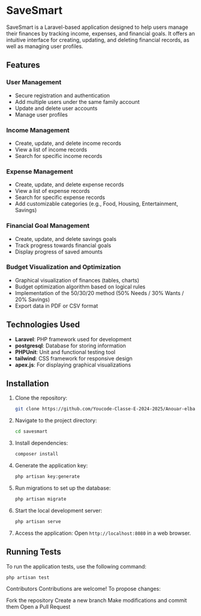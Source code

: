 # SaveSmart

SaveSmart is a Laravel-based application designed to help users manage their finances by tracking income, expenses, and financial goals. It offers an intuitive interface for creating, updating, and deleting financial records, as well as managing user profiles.

## Features

### User Management
- Secure registration and authentication
- Add multiple users under the same family account
- Update and delete user accounts
- Manage user profiles

### Income Management
- Create, update, and delete income records
- View a list of income records
- Search for specific income records

### Expense Management
- Create, update, and delete expense records
- View a list of expense records
- Search for specific expense records
- Add customizable categories (e.g., Food, Housing, Entertainment, Savings)

### Financial Goal Management
- Create, update, and delete savings goals
- Track progress towards financial goals
- Display progress of saved amounts

### Budget Visualization and Optimization
- Graphical visualization of finances (tables, charts)
- Budget optimization algorithm based on logical rules
- Implementation of the 50/30/20 method (50% Needs / 30% Wants / 20% Savings)
- Export data in PDF or CSV format

## Technologies Used
- **Laravel**: PHP framework used for development
- **postgresql**: Database for storing information
- **PHPUnit**: Unit and functional testing tool
- **tailwind**: CSS framework for responsive design
- **apex.js**: For displaying graphical visualizations

## Installation

1. Clone the repository:
    ```bash
    git clone https://github.com/Youcode-Classe-E-2024-2025/Anouar-elbarry_saveSmart-.git
    ```

2. Navigate to the project directory:
    ```bash
    cd savesmart
    ```

3. Install dependencies:
    ```bash
    composer install
    ```

4. Generate the application key:
    ```bash
    php artisan key:generate
    ```

5. Run migrations to set up the database:
    ```bash
    php artisan migrate
    ```

6. Start the local development server:
    ```bash
    php artisan serve
    ```

7. Access the application:
    Open `http://localhost:8080` in a web browser.

## Running Tests

To run the application tests, use the following command:

```bash
php artisan test
```
Contributors
Contributions are welcome! To propose changes:

Fork the repository
Create a new branch
Make modifications and commit them
Open a Pull Request